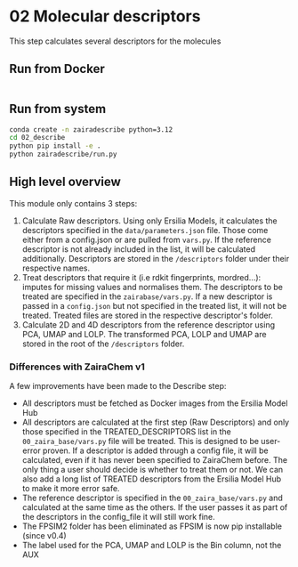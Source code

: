# 02 Molecular descriptors

This step calculates several descriptors for the molecules

## Run from Docker

```bash


```

## Run from system 

```bash
conda create -n zairadescribe python=3.12
cd 02_describe
python pip install -e .
python zairadescribe/run.py
```

## High level overview
This module only contains 3 steps:
1. Calculate Raw descriptors. Using only Ersilia Models, it calculates the descriptors specified in the `data/parameters.json` file. Those come either from a config.json or are pulled from `vars.py`. If the reference descriptor is not already included in the list, it will be calculated additionally. Descriptors are stored in the `/descriptors` folder under their respective names.
2. Treat descriptors that require it (i.e rdkit fingerprints, mordred...): imputes for missing values and normalises them. The descriptors to be treated are specified in the `zairabase/vars.py`. If a new descriptor is passed in a `config.json` but not specified in the treated list, it will not be treated. Treated files are stored in the respective descriptor's folder.
3. Calculate 2D and 4D descriptors from the reference descriptor using PCA, UMAP and LOLP. The transformed PCA, LOLP and UMAP are stored in the root of the `/descriptors` folder.

### Differences with ZairaChem v1

A few improvements have been made to the Describe step:
- All descriptors must be fetched as Docker images from the Ersilia Model Hub
- All descriptors are calculated at the first step (Raw Descriptors) and only those specified in the TREATED_DESCRIPTORS list in the `00_zaira_base/vars.py` file will be treated. This is designed to be user-error proven. If a descriptor is added through a config file, it will be calculated, even if it has never been specified to ZairaChem before. The only thing a user should decide is whether to treat them or not. We can also add a long list of TREATED descriptors from the Ersilia Model Hub to make it more error safe. 
- The reference descriptor is specified in the `00_zaira_base/vars.py` and calculated at the same time as the others. If the user passes it as part of the descriptors in the config_file it will still work fine. 
- The FPSIM2 folder has been eliminated as FPSIM is now pip installable (since v0.4)
- The label used for the PCA, UMAP and LOLP is the Bin column, not the AUX